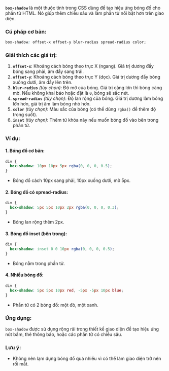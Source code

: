 

**`box-shadow`** là một thuộc tính trong CSS dùng để tạo hiệu ứng bóng đổ cho phần tử HTML. Nó giúp thêm chiều sâu và làm phần tử nổi bật hơn trên giao diện.

### Cú pháp cơ bản:
```css
box-shadow: offset-x offset-y blur-radius spread-radius color;
```

### Giải thích các giá trị:
1. **`offset-x`**: Khoảng cách bóng theo trục X (ngang). Giá trị dương đẩy bóng sang phải, âm đẩy sang trái.
2. **`offset-y`**: Khoảng cách bóng theo trục Y (dọc). Giá trị dương đẩy bóng xuống dưới, âm đẩy lên trên.
3. **`blur-radius`** *(tùy chọn)*: Độ mờ của bóng. Giá trị càng lớn thì bóng càng mờ. Nếu không khai báo hoặc đặt là `0`, bóng sẽ sắc nét.
4. **`spread-radius`** *(tùy chọn)*: Độ lan rộng của bóng. Giá trị dương làm bóng lớn hơn, giá trị âm làm bóng nhỏ hơn.
5. **`color`** *(tùy chọn)*: Màu sắc của bóng (có thể dùng `rgba()` để thêm độ trong suốt).
6. **`inset`** *(tùy chọn)*: Thêm từ khóa này nếu muốn bóng đổ vào bên trong phần tử.

### Ví dụ:

#### 1. Bóng đổ cơ bản:
```css
div {
  box-shadow: 10px 10px 5px rgba(0, 0, 0, 0.5);
}
```
- Bóng đổ cách 10px sang phải, 10px xuống dưới, mờ 5px.

#### 2. Bóng đổ có **spread-radius**:
```css
div {
  box-shadow: 5px 5px 10px 2px rgba(0, 0, 0, 0.3);
}
```
- Bóng lan rộng thêm 2px.

#### 3. Bóng đổ **inset** (bên trong):
```css
div {
  box-shadow: inset 0 0 10px rgba(0, 0, 0, 0.5);
}
```
- Bóng nằm trong phần tử.

#### 4. Nhiều bóng đổ:
```css
div {
  box-shadow: 5px 5px 10px red, -5px -5px 10px blue;
}
```
- Phần tử có 2 bóng đổ: một đỏ, một xanh.

### Ứng dụng:
`box-shadow` được sử dụng rộng rãi trong thiết kế giao diện để tạo hiệu ứng nút bấm, thẻ thông báo, hoặc các phần tử có chiều sâu.

### Lưu ý:
- Không nên lạm dụng bóng đổ quá nhiều vì có thể làm giao diện trở nên rối mắt.
